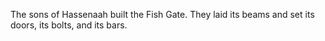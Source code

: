 The sons of Hassenaah built the Fish Gate. They laid its beams and set its doors, its bolts, and its bars.
